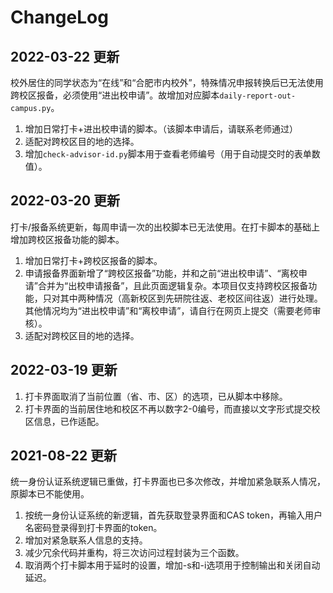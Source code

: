 # ChangeLog

## 2022-03-22 更新

校外居住的同学状态为“在线”和“合肥市内校外”，特殊情况申报转换后已无法使用跨校区报备，必须使用“进出校申请”。故增加对应脚本`daily-report-out-campus.py`。

1. 增加日常打卡+进出校申请的脚本。（该脚本申请后，请联系老师通过）
2. 适配对跨校区目的地的选择。
3. 增加`check-advisor-id.py`脚本用于查看老师编号（用于自动提交时的表单数值）。

## 2022-03-20 更新

打卡/报备系统更新，每周申请一次的出校脚本已无法使用。在打卡脚本的基础上增加跨校区报备功能的脚本。

1. 增加日常打卡+跨校区报备的脚本。
2. 申请报备界面新增了“跨校区报备”功能，并和之前“进出校申请”、“离校申请”合并为“出校申请报备”，且此页面逻辑复杂。本项目仅支持跨校区报备功能，只对其中两种情况（高新校区到先研院往返、老校区间往返）进行处理。其他情况均为“进出校申请”和“离校申请”，请自行在网页上提交（需要老师审核）。
3. 适配对跨校区目的地的选择。

## 2022-03-19 更新

1. 打卡界面取消了当前位置（省、市、区）的选项，已从脚本中移除。
2. 打卡界面的当前居住地和校区不再以数字2-0编号，而直接以文字形式提交校区信息，已作适配。

## 2021-08-22 更新
统一身份认证系统逻辑已重做，打卡界面也已多次修改，并增加紧急联系人情况，原脚本已不能使用。
1. 按统一身份认证系统的新逻辑，首先获取登录界面和CAS token，再输入用户名密码登录得到打卡界面的token。
2. 增加对紧急联系人信息的支持。
3. 减少冗余代码并重构，将三次访问过程封装为三个函数。
4. 取消两个打卡脚本用于延时的设置，增加-s和-i选项用于控制输出和关闭自动延迟。
